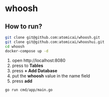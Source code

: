 # whoosh

## How to run?

```bash
git clone git@github.com:atomicai/whoosh.git
git clone git@github.com:atomicai/whooshui.git
cd whoosh
docker-compose up -d
```
1) open http://localhost:8080
2) press to **Tables**
3) press **+ Add Database**
4) put the **whoosh** value in the name field
5) press **add**
```
go run cmd/app/main.go
```
